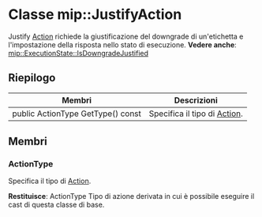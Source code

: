 # <a name="class-mipjustifyaction"></a>Classe mip::JustifyAction 
Justify [Action](class_mip_action.md) richiede la giustificazione del downgrade di un'etichetta e l'impostazione della risposta nello stato di esecuzione.
**Vedere anche**: [mip::ExecutionState::IsDowngradeJustified](class_mip_executionstate.md#isdowngradejustified)
  
## <a name="summary"></a>Riepilogo
 Membri                        | Descrizioni                                
--------------------------------|---------------------------------------------
 public ActionType GetType() const  |  Specifica il tipo di [Action](class_mip_action.md).
  
## <a name="members"></a>Membri
  
### <a name="actiontype"></a>ActionType
Specifica il tipo di [Action](class_mip_action.md).

  
**Restituisce**: ActionType Tipo di azione derivata in cui è possibile eseguire il cast di questa classe di base.